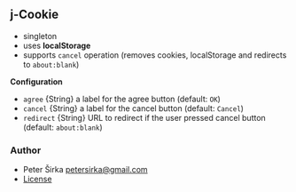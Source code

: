 ## j-Cookie

- singleton
- uses __localStorage__
- supports `cancel` operation (removes cookies, localStorage and redirects to `about:blank`)

__Configuration__

- `agree` {String} a label for the agree button (default: `OK`)
- `cancel` {String} a label for the cancel button (default: `Cancel`)
- `redirect` {String} URL to redirect if the user pressed cancel button (default: `about:blank`)

### Author

- Peter Širka <petersirka@gmail.com>
- [License](https://www.totaljs.com/licenses/)